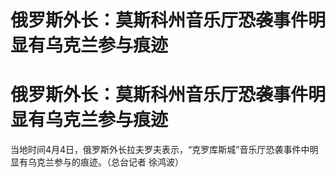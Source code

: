 # 俄罗斯外长：莫斯科州音乐厅恐袭事件明显有乌克兰参与痕迹

# 俄罗斯外长：莫斯科州音乐厅恐袭事件明显有乌克兰参与痕迹

当地时间4月4日，俄罗斯外长拉夫罗夫表示，“克罗库斯城”音乐厅恐袭事件中明显有乌克兰参与的痕迹。（总台记者 徐鸿波）

